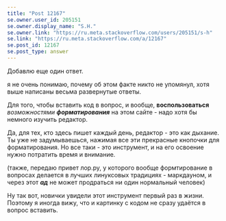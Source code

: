 ```yaml
---
title: "Post 12167"
se.owner.user_id: 205151
se.owner.display_name: "S.H."
se.owner.link: "https://ru.meta.stackoverflow.com/users/205151/s-h"
se.link: "https://ru.meta.stackoverflow.com/a/12167"
se.post_id: 12167
se.post_type: answer
---
```

<p>Добавлю еще один ответ.</p>
<p>я не очень понимаю, почему об этом факте никто не упомянул, хотя выше написаны весьма развернутые ответы.</p>
<p>Для того, чтобы вставить код в вопрос, и вообще, <strong>воспользоваться</strong> <em>возможностями</em> <em><strong>форматирования</strong></em> на этом сайте - надо хотя бы немного изучить редактор.</p>
<p>Да, для тех, кто здесь пишет каждый день, редактор - это как дыхание. Ты уже не задумываешься, нажимая все эти прекрасные кнопочки для форматирования. Но все таки - это инструмент, и на его освоение нужно потратить время и внимание.</p>
<p>(также, передаю привет лор.ру, у которого вообще формтирование в вопросах делается в лучших линуксовых традициях - маркдауном, и через этот <em><strong>ад</strong></em> не может продраться ни один нормальный человек)</p>
<p>Ну так вот, новички увидели этот инструмент первый раз в жизни. Поэтому я иногда вижу, что и картинку с кодом не сразу удаётся в вопрос вставить.</p>
